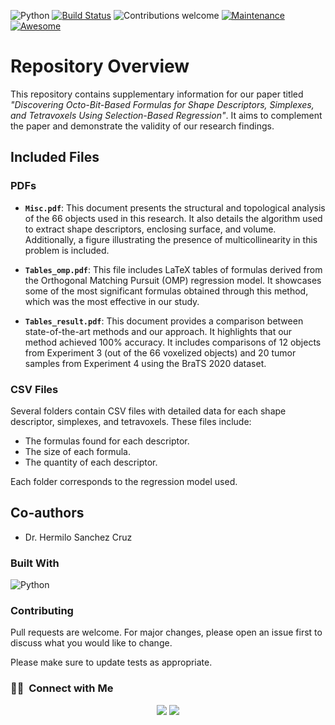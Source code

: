 ![Python](https://img.shields.io/badge/python-v3.10+-blue.svg)
[![Build Status](https://travis-ci.org/anfederico/clairvoyant.svg?branch=master)](https://travis-ci.org/anfederico/clairvoyant)
![Contributions welcome](https://img.shields.io/badge/contributions-welcome-orange.svg)
[![Maintenance](https://img.shields.io/badge/Maintained%3F-yes-green.svg)](https://GitHub.com/Naereen/StrapDown.js/graphs/commit-activity)
[![Awesome](https://cdn.rawgit.com/sindresorhus/awesome/d7305f38d29fed78fa85652e3a63e154dd8e8829/media/badge.svg)](https://github.com/sindresorhus/awesome)

<a name="readme-top"></a>

# Repository Overview

This repository contains supplementary information for our paper titled *"Discovering Octo-Bit-Based Formulas for Shape Descriptors, Simplexes, and Tetravoxels Using Selection-Based Regression"*. It aims to complement the paper and demonstrate the validity of our research findings.

## Included Files

### PDFs

- **`Misc.pdf`**: This document presents the structural and topological analysis of the 66 objects used in this research. It also details the algorithm used to extract shape descriptors, enclosing surface, and volume. Additionally, a figure illustrating the presence of multicollinearity in this problem is included.

- **`Tables_omp.pdf`**: This file includes LaTeX tables of formulas derived from the Orthogonal Matching Pursuit (OMP) regression model. It showcases some of the most significant formulas obtained through this method, which was the most effective in our study.

- **`Tables_result.pdf`**: This document provides a comparison between state-of-the-art methods and our approach. It highlights that our method achieved 100% accuracy. It includes comparisons of 12 objects from Experiment 3 (out of the 66 voxelized objects) and 20 tumor samples from Experiment 4 using the BraTS 2020 dataset.

### CSV Files

Several folders contain CSV files with detailed data for each shape descriptor, simplexes, and tetravoxels. These files include:

- The formulas found for each descriptor.
- The size of each formula.
- The quantity of each descriptor.

Each folder corresponds to the regression model used.

## Co-authors

- Dr. Hermilo Sanchez Cruz

### Built With

![Python](https://img.shields.io/badge/Python-3776AB?style=for-the-badge&logo=python&logoColor=white)&nbsp;

### Contributing

Pull requests are welcome. For major changes, please open an issue first
to discuss what you would like to change.

Please make sure to update tests as appropriate.

### 🤝🏻 &nbsp;Connect with Me

<p align="center">
<a href="https://www.linkedin.com/in/cesar-eduardo-mu%C3%B1oz-chavez-a00674186/"><img src="https://img.shields.io/badge/LinkedIn-0077B5?style=for-the-badge&logo=linkedin&logoColor=white"/></a>
<a href="https://twitter.com/CesarEd43166481"><img src="https://img.shields.io/badge/Twitter-1DA1F2?style=for-the-badge&logo=twitter&logoColor=white"/></a>